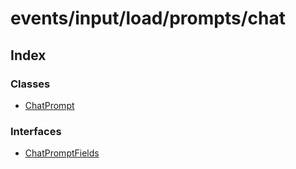 # events/input/load/prompts/chat

## Index

### Classes

- [ChatPrompt](classes/ChatPrompt.md)

### Interfaces

- [ChatPromptFields](interfaces/ChatPromptFields.md)
